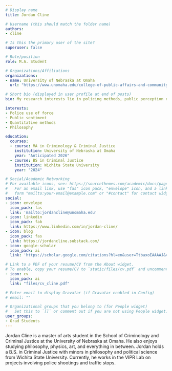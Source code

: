 ```yaml
---
# Display name
title: Jordan Cline

# Username (this should match the folder name)
authors:
- cline

# Is this the primary user of the site?
superuser: false

# Role/position
role: M.A. Student

# Organizations/Affiliations
organizations:
- name: University of Nebraska at Omaha
  url: "https://www.unomaha.edu/college-of-public-affairs-and-community-service/criminology-and-criminal-justice/about-us/funded-graduate-students.php#Masters%20Students%20(funded%20on%20graduate%20assistantships)-main"

# Short bio (displayed in user profile at end of posts)
bio: My research interests lie in policing methods, public perception of authority, and quantitative analysis.

interests:
- Police use of force
- Public sentiment
- Quantitative methods
- Philosophy

education:
  courses:
  - course: MA in Criminology & Criminal Justice
    institution: University of Nebraska at Omaha
    year: "Anticipated 2026"
  - course: BS in Criminal Justice
    institution: Wichita State University
    year: "2024"

# Social/Academic Networking
# For available icons, see: https://sourcethemes.com/academic/docs/page-builder/#icons
#   For an email link, use "fas" icon pack, "envelope" icon, and a link in the
#   form "mailto:your-email@example.com" or "#contact" for contact widget.
social:
- icon: envelope
  icon_pack: fas
  link: 'mailto:jordancline@unomaha.edu'
- icon: linkedin
  icon_pack: fab
  link: https://www.linkedin.com/in/jordan-cline/
- icon: blog
  icon_pack: fas
  link: https://jordancline.substack.com/
- icon: google-scholar
  icon_pack: ai
  link: 'https://scholar.google.com/citations?hl=en&user=TtbaxoEAAAAJ&view_op=list_works&gmla=AL3_zijvNDO0tn8gzuf_Gsf8fK0q9i5dvGhP9SQtGVWjIg-l7lJxgqTB8X7wF_eQiIVHZSIPN-cuiw7Ie16gYBqx'

# Link to a PDF of your resume/CV from the About widget.
# To enable, copy your resume/CV to `static/files/cv.pdf` and uncomment the lines below.
- icon: cv
  icon_pack: ai
  link: "files/cv_cline.pdf"

# Enter email to display Gravatar (if Gravatar enabled in Config)
# email: ""

# Organizational groups that you belong to (for People widget)
#   Set this to `[]` or comment out if you are not using People widget.
user_groups:
- Grad Students
---
```


Jordan Cline is a master of arts student in the School of Criminology and Criminal Justice at the University of Nebraska at Omaha. He also enjoys studying philosophy, physics, art, and everything in between. Jordan holds a B.S. in Criminal Justice with minors in philosophy and political science from Wichita State University. Currently, he works in the VIPR Lab on projects involving police shootings and traffic stops.